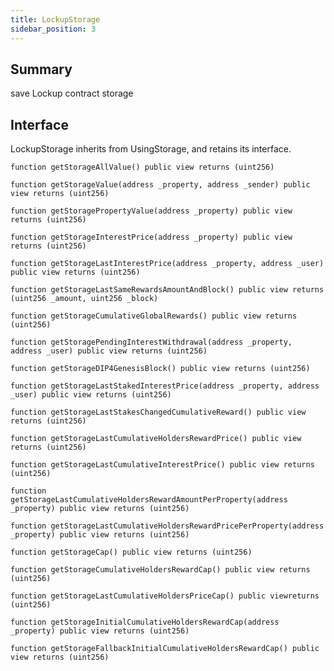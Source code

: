 ```yaml
---
title: LockupStorage
sidebar_position: 3
---
```


## Summary

save Lockup contract storage

## Interface
LockupStorage inherits from UsingStorage, and retains its interface.

`function getStorageAllValue() public view returns (uint256)`

`function getStorageValue(address _property, address _sender) public view returns (uint256)`

`function getStoragePropertyValue(address _property) public view returns (uint256)`

`function getStorageInterestPrice(address _property) public view returns (uint256)`

`function getStorageLastInterestPrice(address _property, address _user) public view returns (uint256)`

`function getStorageLastSameRewardsAmountAndBlock() public view returns (uint256 _amount, uint256 _block)`

`function getStorageCumulativeGlobalRewards() public view returns (uint256)`

`function getStoragePendingInterestWithdrawal(address _property, address _user) public view returns (uint256)`

`function getStorageDIP4GenesisBlock() public view returns (uint256)`

`function getStorageLastStakedInterestPrice(address _property, address _user) public view returns (uint256)`

`function getStorageLastStakesChangedCumulativeReward() public view returns (uint256)`

`function getStorageLastCumulativeHoldersRewardPrice() public view returns (uint256)`

`function getStorageLastCumulativeInterestPrice() public view returns (uint256)`

`function getStorageLastCumulativeHoldersRewardAmountPerProperty(address _property) public view returns (uint256)`

`function getStorageLastCumulativeHoldersRewardPricePerProperty(address _property) public view returns (uint256)`

`function getStorageCap() public view returns (uint256)`

`function getStorageCumulativeHoldersRewardCap() public view returns (uint256)`

`function getStorageLastCumulativeHoldersPriceCap() public viewreturns (uint256)`

`function getStorageInitialCumulativeHoldersRewardCap(address _property) public view returns (uint256)`

`function getStorageFallbackInitialCumulativeHoldersRewardCap() public view returns (uint256)`
